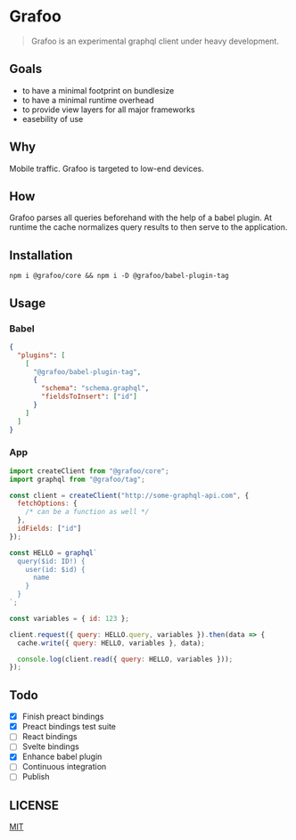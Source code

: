# Grafoo

> Grafoo is an experimental graphql client under heavy development.

## Goals

* to have a minimal footprint on bundlesize
* to have a minimal runtime overhead
* to provide view layers for all major frameworks
* easebility of use

## Why

Mobile traffic. Grafoo is targeted to low-end devices.

## How

Grafoo parses all queries beforehand with the help of a babel plugin. At runtime the cache normalizes query results to then serve to the application.

## Installation

```shell
npm i @grafoo/core && npm i -D @grafoo/babel-plugin-tag
```

## Usage

### Babel

```json
{
  "plugins": [
    [
      "@grafoo/babel-plugin-tag",
      {
        "schema": "schema.graphql",
        "fieldsToInsert": ["id"]
      }
    ]
  ]
}
```

### App

```js
import createClient from "@grafoo/core";
import graphql from "@grafoo/tag";

const client = createClient("http://some-graphql-api.com", {
  fetchOptions: {
    /* can be a function as well */
  },
  idFields: ["id"]
});

const HELLO = graphql`
  query($id: ID!) {
    user(id: $id) {
      name
    }
  }
`;

const variables = { id: 123 };

client.request({ query: HELLO.query, variables }).then(data => {
  cache.write({ query: HELLO, variables }, data);

  console.log(client.read({ query: HELLO, variables }));
});
```

## Todo

* [x] Finish preact bindings
* [x] Preact bindings test suite
* [ ] React bindings
* [ ] Svelte bindings
* [x] Enhance babel plugin
* [ ] Continuous integration
* [ ] Publish

## LICENSE

[MIT](https://github.com/malbernaz/grafoo/blob/master/LICENSE)
